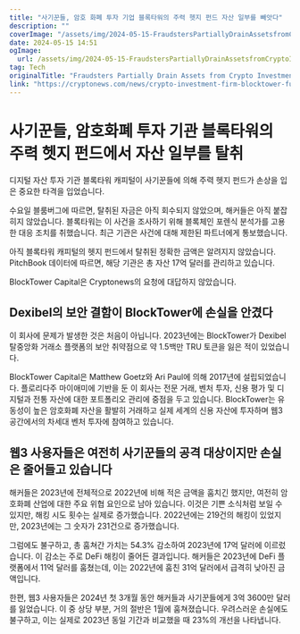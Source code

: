 ```yaml
---
title: "사기꾼들, 암호 화폐 투자 기업 블록타워의 주력 헷지 펀드 자산 일부를 빼앗다"
description: ""
coverImage: "/assets/img/2024-05-15-FraudstersPartiallyDrainAssetsfromCryptoInvestmentFirmBlockTowersMainHedgeFund_thumbnail.png"
date: 2024-05-15 14:51
ogImage: 
  url: /assets/img/2024-05-15-FraudstersPartiallyDrainAssetsfromCryptoInvestmentFirmBlockTowersMainHedgeFund_thumbnail.png
tag: Tech
originalTitle: "Fraudsters Partially Drain Assets from Crypto Investment Firm BlockTower’s Main Hedge Fund"
link: "https://cryptonews.com/news/crypto-investment-firm-blocktower-fund-partially-compromised.htm"
---
```



# 사기꾼들, 암호화폐 투자 기관 블록타워의 주력 헷지 펀드에서 자산 일부를 탈취

디지털 자산 투자 기관 블록타워 캐피털이 사기꾼들에 의해 주력 헷지 펀드가 손상을 입은 중요한 타격을 입었습니다.

수요일 블룸버그에 따르면, 탈취된 자금은 아직 회수되지 않았으며, 해커들은 아직 붙잡히지 않았습니다. 블록타워는 이 사건을 조사하기 위해 블록체인 포렌식 분석가를 고용한 대응 조치를 취했습니다. 최근 기관은 사건에 대해 제한된 파트너에게 통보했습니다.

아직 블록타워 캐피털의 헷지 펀드에서 탈취된 정확한 금액은 알려지지 않았습니다. PitchBook 데이터에 따르면, 해당 기관은 총 자산 17억 달러를 관리하고 있습니다.



BlockTower Capital은 Cryptonews의 요청에 대답하지 않았습니다.

## Dexibel의 보안 결함이 BlockTower에 손실을 안겼다

이 회사에 문제가 발생한 것은 처음이 아닙니다. 2023년에는 BlockTower가 Dexibel 탈중앙화 거래소 플랫폼의 보안 취약점으로 약 1.5백만 TRU 토큰을 잃은 적이 있었습니다.

BlockTower Capital은 Matthew Goetz와 Ari Paul에 의해 2017년에 설립되었습니다. 플로리다주 마이애미에 기반을 둔 이 회사는 전문 거래, 벤처 투자, 신용 평가 및 디지털과 전통 자산에 대한 포트폴리오 관리에 중점을 두고 있습니다. BlockTower는 유동성이 높은 암호화폐 자산을 활발히 거래하고 실제 세계의 신용 자산에 투자하며 웹3 공간에서의 차세대 벤처 투자에 참여하고 있습니다.



## 웹3 사용자들은 여전히 사기꾼들의 공격 대상이지만 손실은 줄어들고 있습니다

해커들은 2023년에 전체적으로 2022년에 비해 적은 금액을 훔치긴 했지만, 여전히 암호화폐 산업에 대한 주요 위협 요인으로 남아 있습니다. 이것은 기쁜 소식처럼 보일 수 있지만, 해킹 시도 횟수는 실제로 증가했습니다. 2022년에는 219건의 해킹이 있었지만, 2023년에는 그 숫자가 231건으로 증가했습니다.

그럼에도 불구하고, 총 훔쳐간 가치는 54.3% 감소하여 2023년에 17억 달러에 이르렀습니다. 이 감소는 주로 DeFi 해킹이 줄어든 결과입니다. 해커들은 2023년에 DeFi 플랫폼에서 11억 달러를 훔쳤는데, 이는 2022년에 훔친 31억 달러에서 급격히 낮아진 금액입니다.

한편, 웹3 사용자들은 2024년 첫 3개월 동안 해커들과 사기꾼들에게 3억 3600만 달러를 잃었습니다. 이 중 상당 부분, 거의 절반은 1월에 훔쳐졌습니다. 우려스러운 손실에도 불구하고, 이는 실제로 2023년 동일 기간과 비교했을 때 23%의 개선을 나타냅니다.